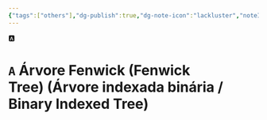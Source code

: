 ```yaml
---
{"tags":["others"],"dg-publish":true,"dg-note-icon":"lackluster","noteIcon":"lackluster","permalink":"/04-resources-material-para-zettel/others/a-arvore-fenwick-fenwick-tree-arvore-indexada-binaria/","dgPassFrontmatter":true,"created":"2025-10-16T10:14:23.128+01:00","updated":"2025-10-24T16:12:32.873+01:00"}
---
```



🅰️

# `A` Árvore Fenwick (Fenwick Tree) (Árvore indexada binária / Binary Indexed Tree)
